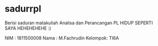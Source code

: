 # sadurrpl
Berisi saduran matakuliah Analisa dan Perancangan PL
HIDUP SEPERTI SAYA HEHEHEHEHE :)

NIM : 1811500008
Nama : M.Fachrudin
Kelompok: TI6A
